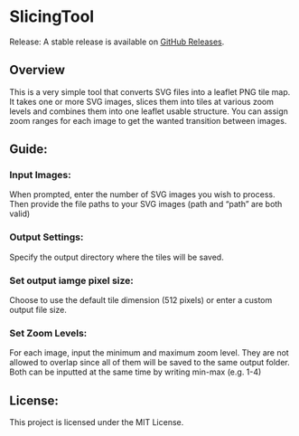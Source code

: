 # SlicingTool

Release: A stable release is available on [GitHub Releases](https://github.com/csongorb/SlicingTool/releases/).

## Overview

This is a very simple tool that converts SVG files into a leaflet PNG tile map. It takes one or more SVG images, slices them into tiles at various zoom levels and combines them into one leaflet usable structure. You can assign zoom ranges for each image to get the wanted transition between images.

## Guide:

### Input Images:
When prompted, enter the number of SVG images you wish to process. 
Then provide the file paths to your SVG images (path and “path” are both valid)

### Output Settings:
Specify the output directory where the tiles will be saved.

### Set output iamge pixel size:
Choose to use the default tile dimension (512 pixels) or enter a custom output file size.

### Set Zoom Levels:
For each image, input the minimum and maximum zoom level. They are not allowed to overlap since all of them will be saved to the same output folder. 
Both can be inputted at the same time by writing min-max (e.g. 1-4)

## License:
This project is licensed under the MIT License.
